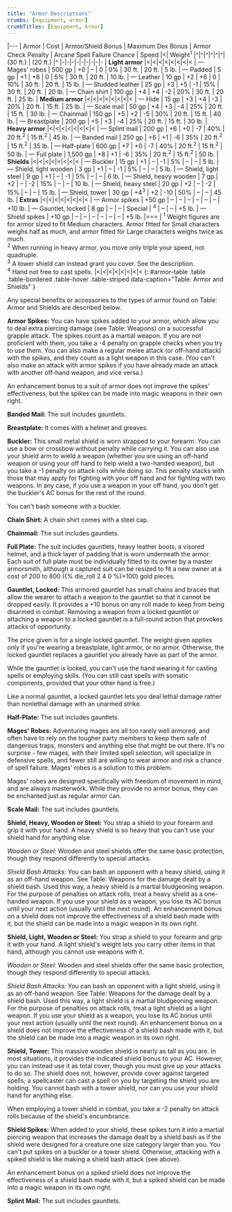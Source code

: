 ```yaml
---
title: "Armor Descriptions"
crumbs: [equipment, armor]
crumbTitles: [Equipment, Armor]
---
```


|---
| Armor | Cost | Armor/Shield Bonus | Maximum Dex Bonus | Armor Check Penalty | Arcane Spell Failure Chance | Speed |<| Weight<sup>1</sup>
|^|^|^|^|^|^| (30 ft.) | (20 ft.) |^
|-|-|-|-|-|-|-|-|-
| **Light armor** |<|<|<|<|<|<|<|<
| &mdash; Mages' robes | 500 gp | +0 | &ndash; | 0 | 0% | 30 ft. | 20 ft. | 5 lb.
| &mdash; Padded | 5 gp | +1 | +8 | 0 | 5% | 30 ft. | 20 ft. | 10 lb.
| &mdash; Leather | 10 gp | +2 | +6 | 0 | 10% | 30 ft. | 20 ft. | 15 lb.
| &mdash; Studded leather | 25 gp | +3 | +5 | -1 | 15% | 30 ft. | 20 ft. | 20 lb.
| &mdash; Chain shirt | 100 gp | +4 | +4 | -2 | 20% | 30 ft. | 20 ft. | 25 lb.
| **Medium armor** |<|<|<|<|<|<|<|<
| &mdash; Hide | 15 gp | +3 | +4 | -3 | 20% | 20 ft. | 15 ft. | 25 lb.
| &mdash; Scale mail | 50 gp | +4 | +3 | -4 | 25% | 20 ft. | 15 ft. | 30 lb.
| &mdash; Chainmail | 150 gp | +5 | +2 | -5 | 30% | 20 ft. | 15 ft. | 40 lb.
| &mdash; Breastplate | 200 gp | +5 | +3 | -4 | 25% | 20 ft. | 15 ft. | 30 lb.
| **Heavy armor** |<|<|<|<|<|<|<|<
| &mdash; Splint mail | 200 gp | +6 | +0 | -7 | 40% | 20 ft.<sup>2</sup> | 15 ft.<sup>2</sup> | 45 lb.
| &mdash; Banded mail | 250 gp | +6 | +1 | -6 | 35% | 20 ft.<sup>2</sup> | 15 ft.<sup>2</sup> | 35 lb.
| &mdash; Half-plate | 600 gp | +7 | +0 | -7 | 40% | 20 ft.<sup>2</sup> | 15 ft.<sup>2</sup> | 50 lb.
| &mdash; Full plate | 1,500 gp | +8 | +1 | -6 | 35% | 20 ft.<sup>2</sup> | 15 ft.<sup>2</sup> | 50 lb.
| **Shields** |<|<|<|<|<|<|<|<
| &mdash; Buckler | 15 gp | +1 | &ndash; | -1 | 5% | &ndash; | &ndash; | 5 lb.
| &mdash; Shield, light wooden | 3 gp | +1 | &ndash; | -1 | 5% | &ndash; | &ndash; | 5 lb.
| &mdash; Shield, light steel | 9 gp | +1 | &ndash; | -1 | 5% | &ndash; | &ndash; | 6 lb.
| &mdash; Shield, heavy wooden | 7 gp | +2 | &ndash; | -2 | 15% | &ndash; | &ndash; | 10 lb.
| &mdash; Shield, heavy steel | 20 gp | +2 | &ndash; | -2 | 15% | &ndash; | &ndash; | 15 lb.
| &mdash; Shield, tower | 30 gp | +4<sup>3</sup> | +2 | -10 | 50% | &ndash; | &ndash; | 45 lb.
| **Extras** |<|<|<|<|<|<|<|<
| &mdash; Armor spikes | +50 gp | &ndash; | &ndash; | &ndash; | &ndash; | &ndash; | &ndash; | +10 lb.
| &mdash; Gauntlet, locked | 8 gp | &ndash; | &ndash; | Special | <sup>4</sup> | &ndash; | &ndash; | +5 lb.
| &mdash; Shield spikes | +10 gp | &ndash; | &ndash; | &ndash; | &ndash; | &ndash; | &ndash; | +5 lb.
|===
| <sup>1</sup> Weight figures are for armor sized to fit Medium characters. Armor fitted for Small characters weighs half as much, and armor fitted for Large characters weighs twice as much.<br><sup>2</sup> When running in heavy armor, you move only triple your speed, not quadruple.<br><sup>3</sup> A tower shield can instead grant you cover. See the description.<br><sup>4</sup> Hand not free to cast spells. |<|<|<|<|<|<|<|<
{: #armor-table .table .table-bordered .table-hover .table-striped data-caption="Table: Armor and Shields" }

Any special benefits or accessories to the types of armor found on Table: Armor and Shields are described below.

**Armor Spikes:** You can have spikes added to your armor, which allow you to deal extra piercing damage (see Table: Weapons) on a successful grapple attack. The spikes count as a martial weapon. If you are not proficient with them, you take a -4 penalty on grapple checks when you try to use them. You can also make a regular melee attack (or off-hand attack) with the spikes, and they count as a light weapon in this case. (You can't also make an attack with armor spikes if you have already made an attack with another off-hand weapon, and vice versa.)

An enhancement bonus to a suit of armor does not improve the spikes' effectiveness, but the spikes can be made into magic weapons in their own right.

**Banded Mail:** The suit includes gauntlets.

**Breastplate:** It comes with a helmet and greaves.

**Buckler:** This small metal shield is worn strapped to your forearm. You can use a bow or crossbow without penalty while carrying it. You can also use your shield arm to wield a weapon (whether you are using an off-hand weapon or using your off hand to help wield a two-handed weapon), but you take a -1 penalty on attack rolls while doing so. This penalty stacks with those that may apply for fighting with your off hand and for fighting with two weapons. In any case, if you use a weapon in your off hand, you don't get the buckler's AC bonus for the rest of the round.

You can't bash someone with a buckler.

**Chain Shirt:** A chain shirt comes with a steel cap.

**Chainmail:** The suit includes gauntlets.

**Full Plate:** The suit includes gauntlets, heavy leather boots, a visored helmet, and a thick layer of padding that is worn underneath the armor. Each suit of full plate must be individually fitted to its owner by a master armorsmith, although a captured suit can be resized to fit a new owner at a cost of 200 to 800 ({% die_roll 2 4 0 %}&times;100) gold pieces.

**Gauntlet, Locked:** This armored gauntlet has small chains and braces that allow the wearer to attach a weapon to the gauntlet so that it cannot be dropped easily. It provides a +10 bonus on any roll made to keep from being disarmed in combat. Removing a weapon from a locked gauntlet or attaching a weapon to a locked gauntlet is a full-round action that provokes attacks of opportunity.

The price given is for a single locked gauntlet. The weight given applies only if you're wearing a breastplate, light armor, or no armor. Otherwise, the locked gauntlet replaces a gauntlet you already have as part of the armor.

While the gauntlet is locked, you can't use the hand wearing it for casting spells or employing skills. (You can still cast spells with somatic components, provided that your other hand is free.)

Like a normal gauntlet, a locked gauntlet lets you deal lethal damage rather than nonlethal damage with an unarmed strike.

**Half-Plate:** The suit includes gauntlets.

**Mages' Robes:** Adventuring mages are all too rarely well armored, and often have to rely on the tougher party members to keep them safe of dangerous traps, monsters and anything else that might be out there. It's no surprise - few mages, with their limited spell selection, will specialize in defensive spells, and fewer still are willing to wear armor and risk a chance of spell failure. Mages' robes is a solution to this problem.

Mages' robes are designed specifically with freedom of movement in mind, and are always masterwork. While they provide no armor bonus, they can be enchanted just as regular armor can.

**Scale Mail:** The suit includes gauntlets.

**Shield, Heavy, Wooden or Steel:** You strap a shield to your forearm and grip it with your hand. A heavy shield is so heavy that you can't use your shield hand for anything else.

_Wooden or Steel:_ Wooden and steel shields offer the same basic protection, though they respond differently to special attacks.

_Shield Bash Attacks:_ You can bash an opponent with a heavy shield, using it as an off-hand weapon. See Table: Weapons for the damage dealt by a shield bash. Used this way, a heavy shield is a martial bludgeoning weapon. For the purpose of penalties on attack rolls, treat a heavy shield as a one-handed weapon. If you use your shield as a weapon, you lose its AC bonus until your next action (usually until the next round). An enhancement bonus on a shield does not improve the effectiveness of a shield bash made with it, but the shield can be made into a magic weapon in its own right.

**Shield, Light, Wooden or Steel:** You strap a shield to your forearm and grip it with your hand. A light shield's weight lets you carry other items in that hand, although you cannot use weapons with it.

_Wooden or Steel:_ Wooden and steel shields offer the same basic protection, though they respond differently to special attacks.

_Shield Bash Attacks:_ You can bash an opponent with a light shield, using it as an off-hand weapon. See Table: Weapons for the damage dealt by a shield bash. Used this way, a light shield is a martial bludgeoning weapon. For the purpose of penalties on attack rolls, treat a light shield as a light weapon. If you use your shield as a weapon, you lose its AC bonus until your next action (usually until the next round). An enhancement bonus on a shield does not improve the effectiveness of a shield bash made with it, but the shield can be made into a magic weapon in its own right.

**Shield, Tower:** This massive wooden shield is nearly as tall as you are. In most situations, it provides the indicated shield bonus to your AC. However, you can instead use it as total cover, though you must give up your attacks to do so. The shield does not, however, provide cover against targeted spells; a spellcaster can cast a spell on you by targeting the shield you are holding. You cannot bash with a tower shield, nor can you use your shield hand for anything else.

When employing a tower shield in combat, you take a -2 penalty on attack rolls because of the shield's encumbrance.

**Shield Spikes:** When added to your shield, these spikes turn it into a martial piercing weapon that increases the damage dealt by a shield bash as if the shield were designed for a creature one size category larger than you. You can't put spikes on a buckler or a tower shield. Otherwise, attacking with a spiked shield is like making a shield bash attack (see above).

An enhancement bonus on a spiked shield does not improve the effectiveness of a shield bash made with it, but a spiked shield can be made into a magic weapon in its own right.

**Splint Mail:** The suit includes gauntlets.
